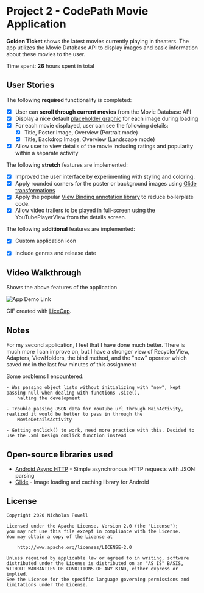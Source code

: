 # Project 2 - CodePath Movie Application

**Golden Ticket** shows the latest movies currently playing in theaters. The app utilizes the Movie Database API to display images and basic information about these movies to the user.

Time spent: **26** hours spent in total


## User Stories

The following **required** functionality is completed:

* [X] User can **scroll through current movies** from the Movie Database API
* [X] Display a nice default [placeholder graphic](https://guides.codepath.org/android/Displaying-Images-with-the-Glide-Library#advanced-usage) for each image during loading
* [X] For each movie displayed, user can see the following details:
  * [X] Title, Poster Image, Overview (Portrait mode)
  * [X] Title, Backdrop Image, Overview (Landscape mode)
* [X] Allow user to view details of the movie including ratings and popularity within a separate activity

The following **stretch** features are implemented:

* [X] Improved the user interface by experimenting with styling and coloring.
* [X] Apply rounded corners for the poster or background images using [Glide transformations](https://guides.codepath.org/android/Displaying-Images-with-the-Glide-Library#transformations)
* [X] Apply the popular [View Binding annotation library](http://guides.codepath.org/android/Reducing-View-Boilerplate-with-ViewBinding) to reduce boilerplate code.
* [X] Allow video trailers to be played in full-screen using the YouTubePlayerView from the details screen.

The following **additional** features are implemented:

* [X] Custom application icon
* [X] Include genres and release date


## Video Walkthrough

Shows the above features of the application

![App Demo Link](moviesApplication/screenshots/movie_app.gif)

GIF created with [LiceCap](http://www.cockos.com/licecap/).


## Notes

For my second application, I feel that I have done much better. There is much more I can improve on,
but I have a stronger view of RecyclerView, Adapters, ViewHolders, the bind method, and the "new" operator
which saved me in the last few minutes of this assignment

Some problems I encountered:

	- Was passing object lists without initializing with "new", kept passing null when dealing with functions .size(),
		halting the development

	- Trouble passing JSON data for YouTube url through MainActivity, realized it would be better to pass in through the 
		MovieDetailsActivity

	- Getting onClick() to work, need more practice with this. Decided to use the .xml Design onClick function instead

## Open-source libraries used

- [Android Async HTTP](https://github.com/loopj/android-async-http) - Simple asynchronous HTTP requests with JSON parsing
- [Glide](https://github.com/bumptech/glide) - Image loading and caching library for Android

## License

    Copyright 2020 Nicholas Powell

    Licensed under the Apache License, Version 2.0 (the "License");
    you may not use this file except in compliance with the License.
    You may obtain a copy of the License at

        http://www.apache.org/licenses/LICENSE-2.0

    Unless required by applicable law or agreed to in writing, software
    distributed under the License is distributed on an "AS IS" BASIS,
    WITHOUT WARRANTIES OR CONDITIONS OF ANY KIND, either express or implied.
    See the License for the specific language governing permissions and
    limitations under the License.